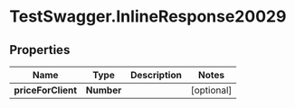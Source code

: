 # TestSwagger.InlineResponse20029

## Properties

Name | Type | Description | Notes
------------ | ------------- | ------------- | -------------
**priceForClient** | **Number** |  | [optional] 


